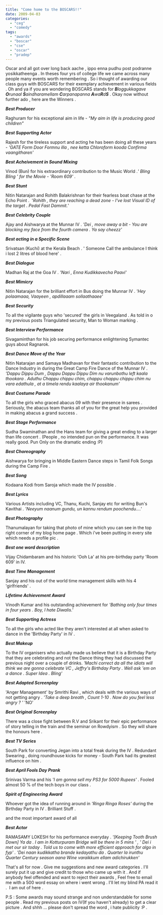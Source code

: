 ```yaml
---
title: "Come home to the BOSCARS!!"
date: 2009-04-03
categories: 
  - "ceg"
  - "comedy"
tags: 
  - "awards"
  - "boscar"
  - "cse"
  - "oscar"
  - "pradep"
---
```


Oscar and all got over long back aache , ippo enna pudhu post podranne yosikkatheenga . In theses four yrs of college life we came across many people many events worth remembering . So i thought of awarding our class guys with BOSCARS for their exemplary achievement in various fields . Oh and ya if you are wondering BOSCARS stands for _**B**loggukkagave **O**runaal **S**aindharamellam **C**arpanapanna **A**wa**R**d**S**_ . Okay now without further ado , here are the Winners .

_**Best Producer**_

Raghuram for his exceptional aim in life - _"My aim in life is producing good children"_

_**Best Supporting Actor**_

Rajesh for the tireless support and acting he has been doing all these years - _'GATE Form Door Formnu illa , nee ketta Chloroform kooda Confirma vaangitharen'_

_**Best Acheivement in Sound Mixing**_

Vinod (Bun) for his extraordinary contribution to the Music World ._' Bling Bling ' for the Movie - 'Room 609' ._

_**Best Stunt**_

Nitin Natarajan and Rohith Balakrishnan for their fearless boat chase at the Echo Point .  '_Rohith , they are reaching a dead zone - I've lost Visual ID of the target . Pedal Fast Dammit._'

_**Best Celebrity Couple**_

Ajay and Aishwarya at the Munnar IV . _'Dei , move away a bit - You are blocking my face from the fourth camera . Ya say cheezz'_

_**Best acting in a Specific Scene**_

Srivatsan (Kuchi) at the Kerala Beach . ' Someone Call the ambulance I think i lost 2 litres of blood here' .

_**Best Dialogue**_

Madhan Raj at the Goa IV . _'Nari , Enna Kudikkavecha Paavi'_

_**Best Mimicry**_

Nitin Natarajan for the brilliant effort in Bus doing the Munnar IV . _'Hey polaamaaa, Vaayeen , apdillaaam sollaathaaee'_

_**Best Security**_

To all the vigilante guys who 'secured' the girls in Veegaland . As told in o my previous posts Triangulated security, Man to Woman marking .

_**Best Interview Performance**_

Sivagaminthan for his job securing performance enlightening Symantec guys about Ragnarok.

_**Best Dance Move of the Year**_

Nitin Natarajan and Samaya Madhavan for their fantastic contribution to the Dance Industry in during the Great Camp Fire Dance of the Munnar IV . _'Dappu Dippu Dum , Dappu Dappu Dippu Dim nu varunbothu left kaala thookara . Aduthu Chappu chippu chim, chappu chappu chippu chim nu vara edathula , at a timela rendu kaalaya air thookanum'_

_**Best Costume Parade**_

To all the girls who graced abacus 09 with their presence in sarees . Seriously, the abacus team thanks all of you for the great help you provided in making abacus a grand success .

_**Best Stage Performance**_

Sudha Swaminathan and the Hans team for giving a great ending to a larger than life concert . (People , no intended pun on the performance. It was really good. Pun Only on the dramatic ending :P)

_**Best Choreography**_

Aishwarya for bringing in Middle Eastern Dance steps in Tamil Folk Songs during the Camp Fire .

_**Best Song**_

Kodaana Kodi from Saroja which made the IV possible .

_**Best Lyrics**_

Various Artists including VC, Thanu, Kuchi, Sanjay etc for writing Bun's Kavithai . _'Neeyum naanum gundu, un kannu rendum poochendu....'_

_**Best Photography**_

Thanumalayan for taking that photo of mine which you can see in the top right corner of my blog home page . Which i've been putting in every site which needs a profile pic .

_**Best one word description**_

Vijay Chidambaram and his historic 'Ooh La' at his pre-birthday party 'Room 609' in IV.

_**Best Time Management**_

Sanjay and his out of the world time management skills with his 4 'girlfriends' .

_**Lifetime Achievement Award**_

Vinodh Kumar and his outstanding achievement for _'Bathing only four times in four years . Boy, I hate Diwalis.'_

_**Best Supporting Actress**_

To all the girls who acted like they aren't interested at all when asked to dance in the 'Birthday Party' in IV .

_**Best Makeup**_

To the IV organisers who actually made us believe that it is a Birthday Party that they are celebrating and not the Dance thing they had discussed the previous night over a couple of drinks. _'Machi correct da all the idiots will think we are gonna celebrate VC , Jeffry's Birthday Party . Well ask 'em on a dance . Super Idea . Bling'_

_**Best Adapted Screenplay**_

'Anger Management' by Smrithi Ravi , which deals with the various ways of not getting angry . _'Take a deep breath , Count 1-10 . Now do you feel less angry ? '_ 'NO'

_**Best Original Screenplay**_

There was a close fight between R.V and Srikant for their epic performance of story telling in the train and the seminar on Rowdyism . So they will share the honours here .

_**Best TV Series**_

South Park for converting Jegan into a total freak during the IV . Redundant Swearing , doing roundhouse kicks for money - South Park had its greatest influence on him .

_**Best April Fools Day Prank**_

Srinivas Varma and his _'I am gonna sell my PS3 for 5000 Rupees'_ . Fooled almost 50 % of the tech boys in our class .

_**Spirit of Engineering Award**_

Whoever got the idea of running around in _'Ringa Ringa Roses'_ during the Birthday Party in IV . Brilliant Stuff .

and the most important award of all

_**Best Actor**_

RAMASAMY LOKESH for his performance everyday . _'\[Keeping Tooth Brush Down\] Ya da . I am in Kotturpuram Bridge will be there in 5 mins ' , ' Dei i met our sir today . Told us to come with more efficient approach for algo in fyp'_ _. 'Dei naan kudikkatha brande kedayathu da . Quarter la irunthu Quarter Century season aana Wine varaikkum ellam adichirukken'_

That's all for now . Give me suggestions and new award categories . I'll surely put it up and give credit to those who came up with it . And if anybody feel offended and want to reject their awards , Feel free to email me with a 500 word essay on where i went wrong . I'll let my blind PA read it .  I am out of here .

P.S : Some awards may sound strange and non understandable for some people . Read my previous posts on IV(If you haven't already) to get a clear picture . And shhh ... please don't spread the word , i hate publicity :P .
